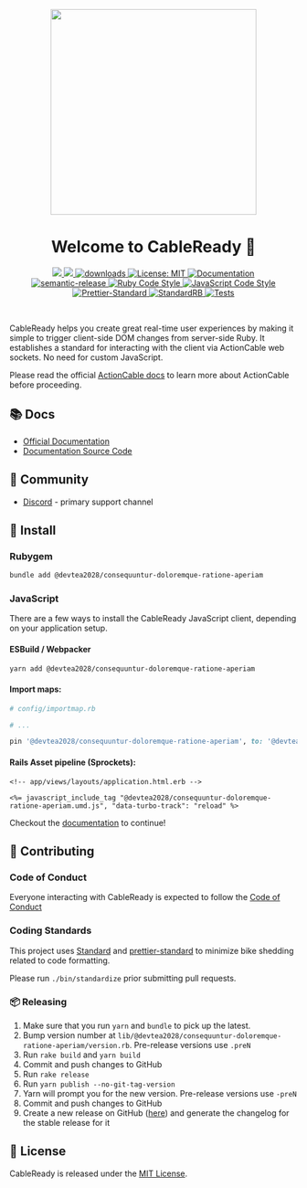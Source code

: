 <p align="center">
  <img src="https://raw.githubusercontent.com/stimulusreflex/@devtea2028/consequuntur-doloremque-ratione-aperiam/main/assets/cable-ready-logo-with-copy.svg" width="360" />
  <h1 align="center">Welcome to CableReady 👋</h1>
  <p align="center">
    <a href="https://rubygems.org/gems/@devtea2028/consequuntur-doloremque-ratione-aperiam">
      <img src="https://img.shields.io/gem/v/@devtea2028/consequuntur-doloremque-ratione-aperiam.svg?color=red" />
    </a>
    <a href="https://www.npmjs.com/package/@devtea2028/consequuntur-doloremque-ratione-aperiam">
      <img src="https://img.shields.io/npm/v/@devtea2028/consequuntur-doloremque-ratione-aperiam.svg?color=blue" />
    </a>
    <a href="https://www.npmjs.com/package/@devtea2028/consequuntur-doloremque-ratione-aperiam">
      <img alt="downloads" src="https://img.shields.io/npm/dm/@devtea2028/consequuntur-doloremque-ratione-aperiam.svg?color=blue" target="_blank" />
    </a>
    <a href="https://github.com/devtea2028/consequuntur-doloremque-ratione-aperiam/blob/main/LICENSE">
      <img alt="License: MIT" src="https://img.shields.io/badge/license-MIT-brightgreen.svg" target="_blank" />
    </a>
    <a href="https://cableready.stimulusreflex.com" target="_blank">
      <img alt="Documentation" src="https://img.shields.io/badge/documentation-yes-brightgreen.svg" />
    </a>
    <br />
    <a href="#badge">
      <img alt="semantic-release" src="https://img.shields.io/badge/%20%20%F0%9F%93%A6%F0%9F%9A%80-semantic--release-e10079.svg">
    </a>
    <a href="https://github.com/testdouble/standard" target="_blank">
      <img alt="Ruby Code Style" src="https://img.shields.io/badge/Ruby_Code_Style-standard-brightgreen.svg" />
    </a>
    <a href="https://github.com/sheerun/prettier-standard" target="_blank">
      <img alt="JavaScript Code Style" src="https://img.shields.io/badge/JavaScript_Code_Style-prettier_standard-ff69b4.svg" />
    </a>
    <br />
    <a target="_blank" rel="noopener noreferrer" href="https://github.com/devtea2028/consequuntur-doloremque-ratione-aperiam/actions/workflows/prettier-standard.yml">
      <img src="https://github.com/devtea2028/consequuntur-doloremque-ratione-aperiam/workflows/Prettier-Standard/badge.svg" alt="Prettier-Standard" style="max-width:100%;">
    </a>
    <a target="_blank" rel="noopener noreferrer" href="https://github.com/devtea2028/consequuntur-doloremque-ratione-aperiam/actions/workflows/standardrb.yml">
      <img src="https://github.com/devtea2028/consequuntur-doloremque-ratione-aperiam/workflows/StandardRB/badge.svg" alt="StandardRB" style="max-width:100%;">
    </a>
    <a target="_blank" rel="noopener noreferrer" href="https://github.com/devtea2028/consequuntur-doloremque-ratione-aperiam/actions/workflows/tests.yml">
      <img src="https://github.com/devtea2028/consequuntur-doloremque-ratione-aperiam/workflows/Tests/badge.svg" alt="Tests" style="max-width:100%;">
    </a>
  </p>
</p>
<br />

CableReady helps you create great real-time user experiences by making it simple to trigger client-side DOM changes from server-side Ruby. It establishes a standard for interacting with the client via ActionCable web sockets. No need for custom JavaScript.

Please read the official [ActionCable docs](http://guides.rubyonrails.org/action_cable_overview.html)
to learn more about ActionCable before proceeding.

## 📚 Docs

- [Official Documentation](https://cableready.stimulusreflex.com)
- [Documentation Source Code](https://github.com/devtea2028/consequuntur-doloremque-ratione-aperiam/tree/main/docs)

## 💙 Community

- [Discord](https://discord.gg/stimulus-reflex) - primary support channel

## 🚀 Install

### Rubygem

```sh
bundle add @devtea2028/consequuntur-doloremque-ratione-aperiam
```

### JavaScript

There are a few ways to install the CableReady JavaScript client, depending on your application setup.

#### ESBuild / Webpacker

```sh
yarn add @devtea2028/consequuntur-doloremque-ratione-aperiam
```

#### Import maps:

```ruby
# config/importmap.rb

# ...

pin '@devtea2028/consequuntur-doloremque-ratione-aperiam', to: '@devtea2028/consequuntur-doloremque-ratione-aperiam.js', preload: true
```

#### Rails Asset pipeline (Sprockets):

```html+erb
<!-- app/views/layouts/application.html.erb -->

<%= javascript_include_tag "@devtea2028/consequuntur-doloremque-ratione-aperiam.umd.js", "data-turbo-track": "reload" %>
```

Checkout the [documentation](https://cableready.stimulusreflex.com) to continue!

## 🙏 Contributing

### Code of Conduct

Everyone interacting with CableReady is expected to follow the [Code of Conduct](CODE_OF_CONDUCT.md)

### Coding Standards

This project uses [Standard](https://github.com/testdouble/standard)
and [prettier-standard](https://github.com/sheerun/prettier-standard) to minimize bike shedding related to code formatting.

Please run `./bin/standardize` prior submitting pull requests.

### 📦 Releasing

1. Make sure that you run `yarn` and `bundle` to pick up the latest.
1. Bump version number at `lib/@devtea2028/consequuntur-doloremque-ratione-aperiam/version.rb`. Pre-release versions use `.preN`
1. Run `rake build` and `yarn build`
1. Commit and push changes to GitHub
1. Run `rake release`
1. Run `yarn publish --no-git-tag-version`
1. Yarn will prompt you for the new version. Pre-release versions use `-preN`
1. Commit and push changes to GitHub
1. Create a new release on GitHub ([here](https://github.com/devtea2028/consequuntur-doloremque-ratione-aperiam/releases)) and generate the changelog for the stable release for it

## 📝 License

CableReady is released under the [MIT License](LICENSE.txt).
